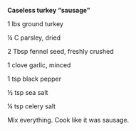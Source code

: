 **Caseless turkey “sausage”**

1 lbs   ground turkey

¼ C   parsley, dried

2 Tbsp fennel seed, freshly crushed

1 clove garlic, minced

1 tsp   black pepper

½ tsp  sea salt

¼ tsp  celery salt

Mix everything. Cook like it was sausage.